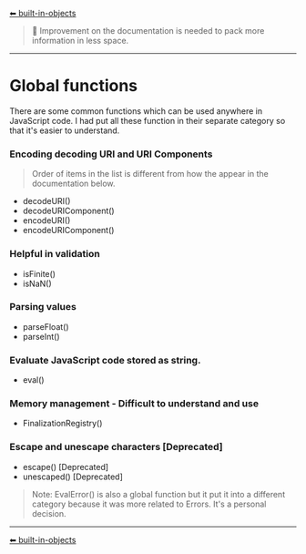 [⬅ built-in-objects](https://github.com/dhunmoon/javascript-cheatsheet/blob/main/built-in-objects.md)
> 🚧 Improvement on the documentation is needed to pack more information in less space.
<hr>

# Global functions

There are some common functions which can be used anywhere in JavaScript code. I had put all these function in their separate category so that it's easier to understand.

### Encoding decoding URI and URI Components
> Order of items in the list is different from how the appear in the documentation below.
* decodeURI() 
* decodeURIComponent()
* encodeURI()
* encodeURIComponent()

### Helpful in validation
* isFinite()
* isNaN()

### Parsing values
* parseFloat()
* parseInt()

### Evaluate JavaScript code stored as string.
* eval()

### Memory management - Difficult to understand and use
* FinalizationRegistry()

### Escape and unescape characters [Deprecated]
* escape() [Deprecated]
* unescaped() [Deprecated]

> Note: EvalError() is also a global function but it put it into a different category because it was more related to Errors. It's a personal decision.
<hr>

[⬅ built-in-objects](https://github.com/dhunmoon/javascript-cheatsheet/blob/main/built-in-objects.md)


